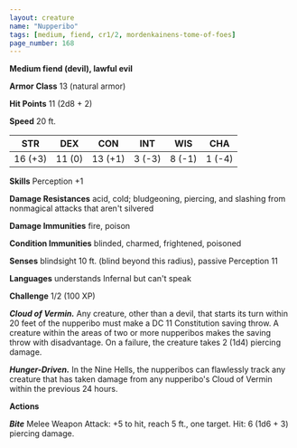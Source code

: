```yaml
---
layout: creature
name: "Nupperibo"
tags: [medium, fiend, cr1/2, mordenkainens-tome-of-foes]
page_number: 168
---
```


**Medium fiend (devil), lawful evil**

**Armor Class** 13 (natural armor)

**Hit Points** 11  (2d8 + 2)

**Speed** 20 ft.

|   STR   |   DEX   |   CON   |   INT   |   WIS   |   CHA   |
|:-------:|:-------:|:-------:|:-------:|:-------:|:-------:|
| 16 (+3) | 11 (0) | 13 (+1) | 3 (-3) | 8 (-1) | 1 (-4) |

**Skills** Perception +1

**Damage Resistances** acid, cold; bludgeoning, piercing, and slashing from nonmagical attacks that aren't silvered

**Damage Immunities** fire, poison

**Condition Immunities** blinded, charmed, frightened, poisoned

**Senses** blindsight 10 ft. (blind beyond this radius), passive Perception 11

**Languages** understands Infernal but can't speak

**Challenge** 1/2 (100 XP)

***Cloud of Vermin.*** Any creature, other than a devil, that starts its turn within 20 feet of the nupperibo must make a DC 11 Constitution saving throw. A creature within the areas of two or more nupperibos makes the saving throw with disadvantage. On a failure, the creature takes 2 (1d4) piercing damage.

***Hunger-Driven.*** In the Nine Hells, the nupperibos can flawlessly track any creature that has taken damage from any nupperibo's Cloud of Vermin within the previous 24 hours.

**Actions**

***Bite*** Melee Weapon Attack: +5 to hit, reach 5 ft., one target. Hit: 6 (1d6 + 3) piercing damage.